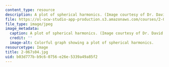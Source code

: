 ```yaml
---
content_type: resource
description: A plot of spherical harmonics. (Image courtesy of Dr. David Battle.)
file: https://ol-ocw-studio-app-production.s3.amazonaws.com/courses/2-067-advanced-structural-dynamics-and-acoustics-13-811-spring-2004/b03d777bb9c60756e26e5339a49a85f2_2-067s04.jpg
file_type: image/jpeg
image_metadata:
  caption: A plot of spherical harmonics. (Image courtesy of Dr. David Battle.)
  credit: ''
  image-alt: Colorful graph showing a plot of spherical harmonics.
resourcetype: Image
title: 2-067s04.jpg
uid: b03d777b-b9c6-0756-e26e-5339a49a85f2
---
```


